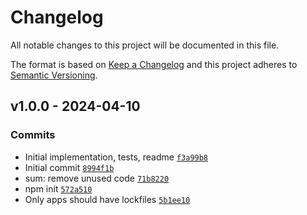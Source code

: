 # Changelog

All notable changes to this project will be documented in this file.

The format is based on [Keep a Changelog](https://keepachangelog.com/en/1.0.0/)
and this project adheres to [Semantic Versioning](https://semver.org/spec/v2.0.0.html).

## v1.0.0 - 2024-04-10

### Commits

- Initial implementation, tests, readme [`f3a99b8`](https://github.com/es-shims/Math.sumPrecise/commit/f3a99b8f667ecc3009f9a0b1af13de06c2ad8034)
- Initial commit [`8994f1b`](https://github.com/es-shims/Math.sumPrecise/commit/8994f1bb24dc6e1f5731aff935bb745c70f0ec72)
- sum: remove unused code [`71b8220`](https://github.com/es-shims/Math.sumPrecise/commit/71b822079e28bed610e0a22d855d960b73703bf8)
- npm init [`572a510`](https://github.com/es-shims/Math.sumPrecise/commit/572a51017f0729243c337b2b684bd705e05904ab)
- Only apps should have lockfiles [`5b1ee10`](https://github.com/es-shims/Math.sumPrecise/commit/5b1ee10df36ed8cb1febbd12f7400c42c4377564)
